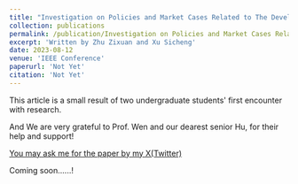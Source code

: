 ```yaml
---
title: "Investigation on Policies and Market Cases Related to The Development of New Energy Storage"
collection: publications
permalink: /publication/Investigation on Policies and Market Cases Related to The Development of New Energy Storage
excerpt: 'Written by Zhu Zixuan and Xu Sicheng'
date: 2023-08-12
venue: 'IEEE Conference'
paperurl: 'Not Yet'
citation: 'Not Yet'
---
```

This article is a small result of two undergraduate students' first encounter with research.

And  We are very grateful to Prof. Wen and our dearest senior Hu, for their help and support!

[You may ask me for the paper by my X(Twitter)](https://twitter.com/yuanshe97430622)

Coming soon......!
